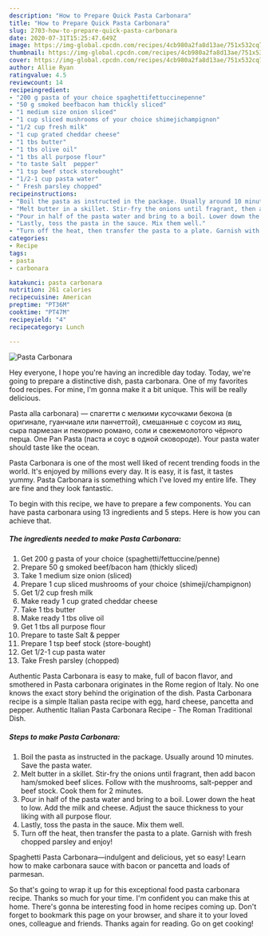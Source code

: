 ```yaml
---
description: "How to Prepare Quick Pasta Carbonara"
title: "How to Prepare Quick Pasta Carbonara"
slug: 2703-how-to-prepare-quick-pasta-carbonara
date: 2020-07-31T15:25:47.649Z
image: https://img-global.cpcdn.com/recipes/4cb980a2fa8d13ae/751x532cq70/pasta-carbonara-recipe-main-photo.jpg
thumbnail: https://img-global.cpcdn.com/recipes/4cb980a2fa8d13ae/751x532cq70/pasta-carbonara-recipe-main-photo.jpg
cover: https://img-global.cpcdn.com/recipes/4cb980a2fa8d13ae/751x532cq70/pasta-carbonara-recipe-main-photo.jpg
author: Allie Ryan
ratingvalue: 4.5
reviewcount: 14
recipeingredient:
- "200 g pasta of your choice spaghettifettuccinepenne"
- "50 g smoked beefbacon ham thickly sliced"
- "1 medium size onion sliced"
- "1 cup sliced mushrooms of your choice shimejichampignon"
- "1/2 cup fresh milk"
- "1 cup grated cheddar cheese"
- "1 tbs butter"
- "1 tbs olive oil"
- "1 tbs all purpose flour"
- "to taste Salt  pepper"
- "1 tsp beef stock storebought"
- "1/2-1 cup pasta water"
- " Fresh parsley chopped"
recipeinstructions:
- "Boil the pasta as instructed in the package. Usually around 10 minutes. Save the pasta water."
- "Melt butter in a skillet. Stir-fry the onions until fragrant, then add bacon ham/smoked beef slices. Follow with the mushrooms, salt-pepper and beef stock. Cook them for 2 minutes."
- "Pour in half of the pasta water and bring to a boil. Lower down the heat to low. Add the milk and cheese. Adjust the sauce thickness to your liking with all purpose flour."
- "Lastly, toss the pasta in the sauce. Mix them well."
- "Turn off the heat, then transfer the pasta to a plate. Garnish with fresh chopped parsley and enjoy!"
categories:
- Recipe
tags:
- pasta
- carbonara

katakunci: pasta carbonara 
nutrition: 261 calories
recipecuisine: American
preptime: "PT36M"
cooktime: "PT47M"
recipeyield: "4"
recipecategory: Lunch

---
```



![Pasta Carbonara](https://img-global.cpcdn.com/recipes/4cb980a2fa8d13ae/751x532cq70/pasta-carbonara-recipe-main-photo.jpg)

Hey everyone, I hope you're having an incredible day today. Today, we're going to prepare a distinctive dish, pasta carbonara. One of my favorites food recipes. For mine, I'm gonna make it a bit unique. This will be really delicious.

Pasta alla carbonara) — спагетти с мелкими кусочками бекона (в оригинале, гуанчиале или панчеттой), смешанные с соусом из яиц, сыра пармезан и пекорино романо, соли и свежемолотого чёрного перца. One Pan Pasta (паста и соус в одной сковороде). Your pasta water should taste like the ocean.

Pasta Carbonara is one of the most well liked of recent trending foods in the world. It's enjoyed by millions every day. It is easy, it is fast, it tastes yummy. Pasta Carbonara is something which I've loved my entire life. They are fine and they look fantastic.


To begin with this recipe, we have to prepare a few components. You can have pasta carbonara using 13 ingredients and 5 steps. Here is how you can achieve that.

<!--inarticleads1-->

##### The ingredients needed to make Pasta Carbonara:

1. Get 200 g pasta of your choice (spaghetti/fettuccine/penne)
1. Prepare 50 g smoked beef/bacon ham (thickly sliced)
1. Take 1 medium size onion (sliced)
1. Prepare 1 cup sliced mushrooms of your choice (shimeji/champignon)
1. Get 1/2 cup fresh milk
1. Make ready 1 cup grated cheddar cheese
1. Take 1 tbs butter
1. Make ready 1 tbs olive oil
1. Get 1 tbs all purpose flour
1. Prepare to taste Salt &amp; pepper
1. Prepare 1 tsp beef stock (store-bought)
1. Get 1/2-1 cup pasta water
1. Take  Fresh parsley (chopped)


Authentic Pasta Carbonara is easy to make, full of bacon flavor, and smothered in Pasta carbonara originates in the Rome region of Italy. No one knows the exact story behind the origination of the dish. Pasta Carbonara recipe is a simple Italian pasta recipe with egg, hard cheese, pancetta and pepper. Authentic Italian Pasta Carbonara Recipe - The Roman Traditional Dish. 

<!--inarticleads2-->

##### Steps to make Pasta Carbonara:

1. Boil the pasta as instructed in the package. Usually around 10 minutes. Save the pasta water.
1. Melt butter in a skillet. Stir-fry the onions until fragrant, then add bacon ham/smoked beef slices. Follow with the mushrooms, salt-pepper and beef stock. Cook them for 2 minutes.
1. Pour in half of the pasta water and bring to a boil. Lower down the heat to low. Add the milk and cheese. Adjust the sauce thickness to your liking with all purpose flour.
1. Lastly, toss the pasta in the sauce. Mix them well.
1. Turn off the heat, then transfer the pasta to a plate. Garnish with fresh chopped parsley and enjoy!


Spaghetti Pasta Carbonara—indulgent and delicious, yet so easy! Learn how to make carbonara sauce with bacon or pancetta and loads of parmesan. 

So that's going to wrap it up for this exceptional food pasta carbonara recipe. Thanks so much for your time. I'm confident you can make this at home. There's gonna be interesting food in home recipes coming up. Don't forget to bookmark this page on your browser, and share it to your loved ones, colleague and friends. Thanks again for reading. Go on get cooking!
